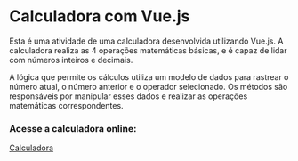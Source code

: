 # Calculadora com Vue.js

Esta é uma atividade de uma calculadora desenvolvida utilizando Vue.js. A calculadora realiza as 4 operações matemáticas básicas, e é capaz de lidar com números inteiros e decimais.

A lógica que permite os cálculos utiliza um modelo de dados para rastrear o número atual, o número anterior e o operador selecionado. Os métodos são responsáveis por manipular esses dados e realizar as operações matemáticas correspondentes.

### Acesse a calculadora online:
[Calculadora](https://larissacoutinhoo.github.io/calculadoraVuejs/)
